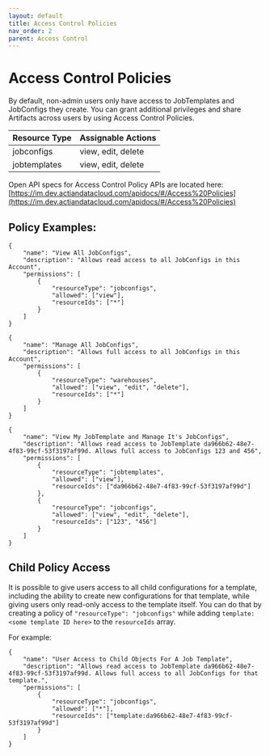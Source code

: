 ```yaml
---
layout: default
title: Access Control Policies
nav_order: 2
parent: Access Control
---
```

# Access Control Policies

By default, non-admin users only have access to JobTemplates and JobConfigs they create. You can grant additional privileges and share Artifacts across users by using Access Control Policies.

| Resource Type | Assignable Actions |
| :------------ | :----------------- |
| jobconfigs    | view, edit, delete |
| jobtemplates  | view, edit, delete |

Open API specs for Access Control Policy APIs are located here: [https://im.dev.actiandatacloud.com/apidocs/#/Access%20Policies](https://im.dev.actiandatacloud.com/apidocs/#/Access%20Policies)

## Policy Examples:

```
{
    "name": "View All JobConfigs",
    "description": "Allows read access to all JobConfigs in this Account",
    "permissions": [
        {
            "resourceType": "jobconfigs",
            "allowed": ["view"],
            "resourceIds": ["*"]
        }
    ]
}
```

```
{
    "name": "Manage All JobConfigs",
    "description": "Allows full access to all JobConfigs in this Account",
    "permissions": [
        {
            "resourceType": "warehouses",
            "allowed": ["view", "edit", "delete"],
            "resourceIds": ["*"]
        }
    ]
}
```

```
{
    "name": "View My JobTemplate and Manage It's JobConfigs",
    "description": "Allows read access to JobTemplate da966b62-48e7-4f83-99cf-53f3197af99d. Allows full access to JobConfigs 123 and 456",
    "permissions": [
        {
            "resourceType": "jobtemplates",
            "allowed": ["view"],
            "resourceIds": ["da966b62-48e7-4f83-99cf-53f3197af99d"]
        },
        {
            "resourceType": "jobconfigs",
            "allowed": ["view", "edit", "delete"],
            "resourceIds": ["123", "456"]
        }
    ]
}
```

## Child Policy Access

It is possible to give users access to all child configurations for a template, including the ability to create new configurations for that template, while giving users only read-only access to the template itself. You can do that by creating a policy of `"resourceType": "jobconfigs"` while adding `template:<some template ID here>` to the `resourceIds` array.

For example:

```
{
    "name": "User Access to Child Objects For A Job Template",
    "description": "Allows read access to JobTemplate da966b62-48e7-4f83-99cf-53f3197af99d. Allows full access to all JobConfigs for that template.",
    "permissions": [
        {
            "resourceType": "jobconfigs",
            "allowed": ["*"],
            "resourceIds": ["template:da966b62-48e7-4f83-99cf-53f3197af99d"]
        }
    ]
}
```
